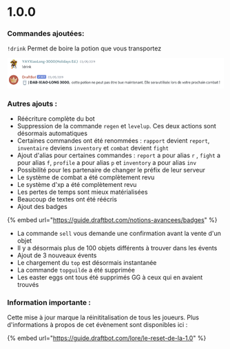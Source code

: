 # 1.0.0

### Commandes ajoutées: 

`!drink` Permet de boire la potion que vous transportez 

![Certaines potions sont cependant toujours bues automatiquement](<.gitbook/assets/image (114).png>)

### Autres ajouts :

* Réécriture complète du bot 
* Suppression de la commande `regen` et `levelup`. Ces deux actions sont désormais automatiques 
* Certaines commandes ont été renommées : `rapport` devient `report`, `inventaire` deviens `inventory` et `combat` devient `fight` 
* Ajout d'alias pour certaines commandes : `report` a pour alias `r` , `fight` a pour alias `f`, `profile` a pour alias `p` et `inventory` a pour alias `inv` 
* Possibilité pour les partenaire de changer le préfix de leur serveur
* Le système de combat a été complètement revu 
* Le système d'xp a été complètement revu 
* Les pertes de temps sont mieux matérialisées 
* Beaucoup de textes ont été réécris 
* Ajout des badges 

{% embed url="https://guide.draftbot.com/notions-avancees/badges" %}

* La commande `sell` vous demande une confirmation avant la vente d'un objet 
* Il y a désormais plus de 100 objets différents à trouver dans les évents 
* Ajout de 3 nouveaux évents 
* Le chargement du `top` est désormais instantanée 
* La commande `topguilde` a été supprimée 
* Les easter eggs ont tous été supprimés GG à ceux qui en avaient trouvés 

### Information importante : 

Cette mise à jour marque la réinititalisation de tous les joueurs. Plus d'informations à propos de cet évènement sont disponibles ici : 

{% embed url="https://guide.draftbot.com/lore/le-reset-de-la-1.0" %}

